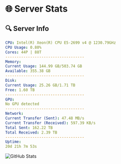 # 🌐 Server Stats
## 🔍 Server Info
```yaml
CPU: Intel(R) Xeon(R) CPU E5-2699 v4 @ 1230.79GHz
CPU Usage: 0.80%
Cores: 44P | 88T
-----------------------------------
Memory:
Current Usage: 144.99 GB/503.74 GB
Available: 355.38 GB
-----------------------------------
Disk:
Current Usage: 25.26 GB/1.71 TB
Free: 1.60 TB
-----------------------------------
GPU:
No GPU detected
-----------------------------------
Network:
Current Transfer (Sent): 47.48 MB/s
Current Transfer (Received): 597.39 KB/s
Total Sent: 162.22 TB
Total Received: 2.39 TB
-----------------------------------
Uptime:
20d 21h 7m 53s
```
![GitHub Stats](https://img.shields.io/badge/Updated-2025-02-28_19:51:11-blue)
